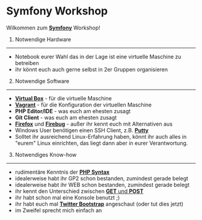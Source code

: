 Symfony Workshop
================
Wilkommen zum [**Symfony**][1] Workshop!

1) Notwendige Hardware
----------------------
* Notebook eurer Wahl das in der Lage ist eine virtuelle Maschine zu betreiben
* ihr könnt euch auch gerne selbst in 2er Gruppen organisieren


2) Notwendige Software
----------------------
* [**Virtual Box**][2] - für die virtuelle Maschine
* [**Vagrant**][3] - für die Konfiguration der virtuellen Maschine
* **PHP Editor/IDE** - was euch am ehesten zusagt
* **Git Client** - was euch am ehesten zusagt
* [**Firefox**][4] und [**Firebug**][5] - außer ihr kennt euch mit Alternativen aus
* Windows User benötigen einen SSH Client, z.B. [**Putty**][9]
* Solltet ihr ausreichend Linux-Erfahrung haben, könnt ihr auch alles in "eurem" Linux einrichten,
  das liegt dann aber in eurer Verantwortung.


3) Notwendiges Know-how
-----------------------
* rudimentäre Kenntnis der [**PHP Syntax**][6]
* idealerweise habt ihr GP2 schon bestanden, zumindest gerade belegt
* idealerweise habt ihr WEB schon bestanden, zumindest gerade belegt
* ihr kennt den Unterschied zwischen [**GET** und **POST**][7]
* ihr habt schon mal eine Konsole benutzt ;)
* ihr habt euch mal [**Twitter Bootstrap**][8] angeschaut (oder tut dies jetzt)
* im Zweifel sprecht mich einfach an



[1]: http://www.symfony.com
[2]: https://www.virtualbox.org/
[3]: http://www.vagrantup.com/
[4]: http://www.mozilla.org/de/firefox/new/
[5]: https://getfirebug.com/
[6]: http://www.php.net/manual/de/langref.php
[7]: http://www.w3schools.com/tags/ref_httpmethods.asp
[8]: http://twitter.github.io/bootstrap/
[9]: http://www.chiark.greenend.org.uk/~sgtatham/putty/download.html